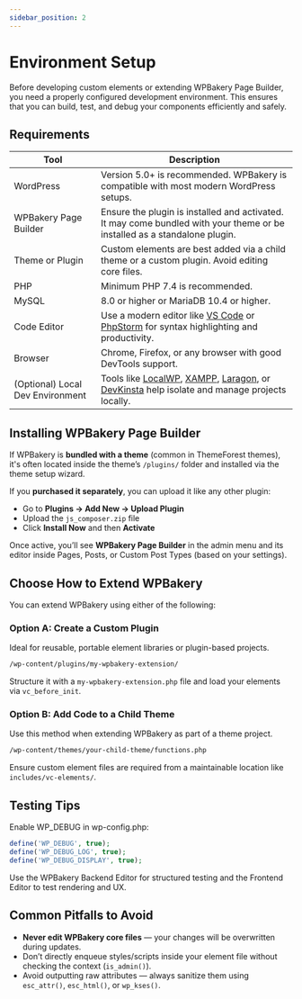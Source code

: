 ```yaml
---
sidebar_position: 2
---
```


# Environment Setup
Before developing custom elements or extending WPBakery Page Builder, you need a properly configured development environment. This ensures that you can build, test, and debug your components efficiently and safely.

## Requirements

|Tool| Description                                                                                                                                                                                                   |
|---|---------------------------------------------------------------------------------------------------------------------------------------------------------------------------------------------------------------|
|WordPress| Version 5.0+ is recommended. WPBakery is compatible with most modern WordPress setups.                                                                                                                        |
|WPBakery Page Builder| Ensure the plugin is installed and activated. It may come bundled with your theme or be installed as a standalone plugin.                                                                                     |
|Theme or Plugin| Custom elements are best added via a child theme or a custom plugin. Avoid editing core files.                                                                                                                |
|PHP| Minimum PHP 7.4 is recommended.                                                                                                                                                                               |
|MySQL| 8.0 or higher or MariaDB 10.4 or higher.                                                                                                                                                                               |
|Code Editor| Use a modern editor like [VS Code](https://code.visualstudio.com/) or [PhpStorm](https://www.jetbrains.com/phpstorm/) for syntax highlighting and productivity.                                               |
|Browser| Chrome, Firefox, or any browser with good DevTools support.                                                                                                                                                   |
|(Optional) Local Dev Environment| Tools like [LocalWP](https://localwp.com/), [XAMPP](https://www.apachefriends.org/), [Laragon](https://laragon.org/), or [DevKinsta](https://kinsta.com/devkinsta/) help isolate and manage projects locally. |

## Installing WPBakery Page Builder
If WPBakery is **bundled with a theme** (common in ThemeForest themes), it's often located inside the theme’s `/plugins/` folder and installed via the theme setup wizard.

If you **purchased it separately**, you can upload it like any other plugin:

* Go to **Plugins → Add New → Upload Plugin**
* Upload the `js_composer.zip` file 
* Click **Install Now** and then **Activate**

Once active, you’ll see **WPBakery Page Builder** in the admin menu and its editor inside Pages, Posts, or Custom Post Types (based on your settings).

## Choose How to Extend WPBakery
You can extend WPBakery using either of the following:

### Option A: Create a Custom Plugin
Ideal for reusable, portable element libraries or plugin-based projects.

```bash
/wp-content/plugins/my-wpbakery-extension/
```
Structure it with a `my-wpbakery-extension.php` file and load your elements via `vc_before_init`.

### Option B: Add Code to a Child Theme
Use this method when extending WPBakery as part of a theme project.

```bash
/wp-content/themes/your-child-theme/functions.php
```
Ensure custom element files are required from a maintainable location like `includes/vc-elements/`.

## Testing Tips
Enable WP_DEBUG in wp-config.php:

```php
define('WP_DEBUG', true);
define('WP_DEBUG_LOG', true);
define('WP_DEBUG_DISPLAY', true);
```


Use the WPBakery Backend Editor for structured testing and the Frontend Editor to test rendering and UX.

## Common Pitfalls to Avoid

* **Never edit WPBakery core files** — your changes will be overwritten during updates. 
* Don’t directly enqueue styles/scripts inside your element file without checking the context (`is_admin()`). 
* Avoid outputting raw attributes — always sanitize them using `esc_attr()`, `esc_html()`, or `wp_kses()`.

